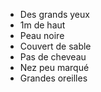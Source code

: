- Des grands yeux
- 1m de haut
- Peau noire
- Couvert de sable
- Pas de cheveau
- Nez peu marqué
- Grandes oreilles